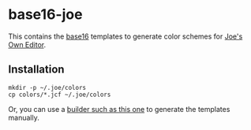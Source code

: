 # base16-joe

This contains the [base16](https://github.com/chriskempson/base16) templates
to generate color schemes for [Joe's Own Editor](https://sf.net/p/joe-editor).

## Installation

```
mkdir -p ~/.joe/colors
cp colors/*.jcf ~/.joe/colors
```

Or, you can use a [builder such as this one](https://github.com/belak/base16-builder-go)
to generate the templates manually.
